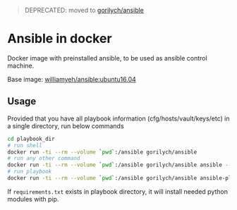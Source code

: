 > DEPRECATED: moved to [gorilych/ansible](https://github.com/gorilych/dockerfiles/tree/master/ansible)

# Ansible in docker

Docker image with preinstalled ansible, to be used as ansible control machine.

Base image: [williamyeh/ansible:ubuntu16.04](https://hub.docker.com/r/williamyeh/ansible/ "williamyeh/ansible:ubuntu16.04")

## Usage

Provided that you have all playbook information (cfg/hosts/vault/keys/etc) in a single directory, run below commands

```bash
cd playbook_dir
# run shell
docker run -ti --rm --volume `pwd`:/ansible gorilych/ansible
# run any other command
docker run -ti --rm --volume `pwd`:/ansible gorilych/ansible ansible --version
# run playbook
docker run -ti --rm --volume `pwd`:/ansible gorilych/ansible ansible-playbook site.yml
```

If `requirements.txt` exists in playbook directory, it will install needed python modules with pip.
